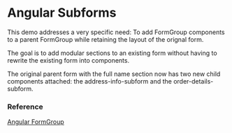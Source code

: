 # Angular Subforms

This demo addresses a very specific need: To add FormGroup components to a parent FormGroup while retaining the layout of the orignal form.

The goal is to add modular sections to an existing form without having to rewrite the existing form into components.

The original parent form with the full name section now has two new child components attached: the address-info-subform and the order-details-subform.

### Reference

[Angular FormGroup](https://angular.io/api/forms/FormGroup)

